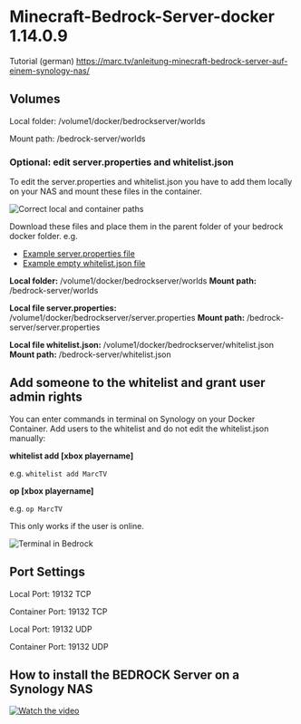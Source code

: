 # Minecraft-Bedrock-Server-docker 1.14.0.9

Tutorial (german) https://marc.tv/anleitung-minecraft-bedrock-server-auf-einem-synology-nas/

## Volumes

Local folder: /volume1/docker/bedrockserver/worlds

Mount path: /bedrock-server/worlds

### Optional: edit server.properties and whitelist.json

To edit the server.properties and whitelist.json you have to add them locally on your NAS
and mount these files in the container.

![Correct local and container paths](https://marc.tv/media/2019/04/bedrock-server-properties.jpg "Correct local and container paths")

Download these files and place them in the parent folder of your bedrock docker folder. e.g.

* [Example server.properties file](https://raw.githubusercontent.com/mtoensing/Docker-Minecraft-Bedrock-Server/master/server.properties)
* [Example empty whitelist.json file](https://raw.githubusercontent.com/mtoensing/Docker-Minecraft-Bedrock-Server/master/whitelist.json)

**Local folder:** /volume1/docker/bedrockserver/worlds
**Mount path:** /bedrock-server/worlds

**Local file server.properties:** /volume1/docker/bedrockserver/server.properties
**Mount path:** /bedrock-server/server.properties

**Local file whitelist.json:** /volume1/docker/bedrockserver/whitelist.json
**Mount path:** /bedrock-server/whitelist.json

## Add someone to the whitelist and grant user admin rights

You can enter commands in terminal on Synology on your Docker Container. Add users to the whitelist and do not edit the whitelist.json manually:

**whitelist add [xbox playername]**

e.g. `whitelist add MarcTV`

**op [xbox playername]**

e.g. `op MarcTV`

This only works if the user is online.

![Terminal in Bedrock](https://marc.tv/media/2020/01/bedrock-terminal.jpg "Terminal in Bedrock")

## Port Settings

Local Port: 19132 TCP

Container Port: 19132 TCP


Local Port: 19132 UDP

Container Port: 19132 UDP

## How to install the BEDROCK Server on a Synology NAS

[![Watch the video](https://img.youtube.com/vi/jbyuWkF0RNQ/maxresdefault.jpg)](https://youtu.be/jbyuWkF0RNQ)
